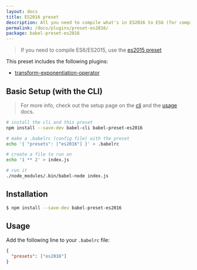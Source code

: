 ```yaml
---
layout: docs
title: ES2016 preset
description: All you need to compile what's in ES2016 to ES6 (for compiling to ES5 you need es2015 as well)
permalink: /docs/plugins/preset-es2016/
package: babel-preset-es2016
---
```


> If you need to compile ES6/ES2015, use the [es2015 preset](/docs/plugins/preset-es2015/)

This preset includes the following plugins:

- [transform-exponentiation-operator](/docs/plugins/transform-exponentiation-operator/)

## Basic Setup (with the CLI)

> For more info, check out the setup page on the [cli](/docs/setup/) and the [usage](/docs/usage/cli/) docs.

```sh
# install the cli and this preset
npm install --save-dev babel-cli babel-preset-es2016

# make a .babelrc (config file) with the preset
echo '{ "presets": ["es2016"] }' > .babelrc

# create a file to run on
echo '1 ** 2' > index.js

# run it
./node_modules/.bin/babel-node index.js
```

## Installation

```sh
$ npm install --save-dev babel-preset-es2016
```

## Usage

Add the following line to your `.babelrc` file:

```json
{
  "presets": ["es2016"]
}
```

